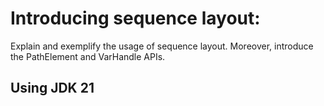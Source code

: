 # Introducing sequence layout:
Explain and exemplify the usage of sequence layout. Moreover, introduce the PathElement and VarHandle APIs.

## Using JDK 21